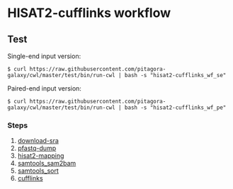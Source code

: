 # HISAT2-cufflinks workflow

## Test

Single-end input version:

```
$ curl https://raw.githubusercontent.com/pitagora-galaxy/cwl/master/test/bin/run-cwl | bash -s "hisat2-cufflinks_wf_se"
```

Paired-end input version:

```
$ curl https://raw.githubusercontent.com/pitagora-galaxy/cwl/master/test/bin/run-cwl | bash -s "hisat2-cufflinks_wf_pe"
```

### Steps

1. [download-sra](/tools/download_sra)
2. [pfastq-dump](/tools/pfastq-dump)
3. [hisat2-mapping](/tools/hisat2/mapping)
4. [samtools_sam2bam](/tools/samtools/sam2bam)
5. [samtools_sort](/tools/samtools/sort)
6. [cufflinks](/tools/cufflinks)
